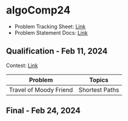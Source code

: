 # algoComp24

- Problem Tracking Sheet: [Link](https://docs.google.com/spreadsheets/d/1v6qZxHAy5ZHZ0vSjvHNoDhwyct7KSOEZTcj8eJbWOCs/edit#gid=1999655058)
- Problem Statement Docs: [Link](https://drive.google.com/drive/folders/1MkFQo62ZGbt2gF-4Ajz6c_Ex-C96VC95)

## Qualification - Feb 11, 2024

Contest: [Link](https://algoleague.com/contest/algocomp24-qualification-round/)

| Problem                | Topics         |
| ---------------------- | -------------- |
| Travel of Moody Friend | Shortest Paths |

## Final - Feb 24, 2024
